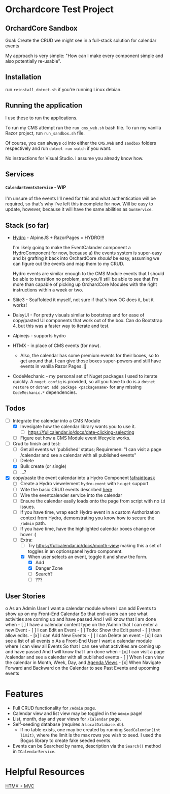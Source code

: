 # Orchardcore Test Project

## OrchardCore Sandbox

Goal: Create the CRUD we might see in a full-stack solution for calendar events

My approach is very simple: "How can I make every component simple and also potentially re-usable".


## Installation

run `reinstall_dotnet.sh` if you're running Linux debian.


## Running the application


I use these to run the applications.

To run my CMS attempt run the `run_cms_web.sh` bash file.
To run my vanilla Razor project, run `run_sandbox.sh` file.

Of course, you can always `cd` into either the `CMS.Web` and `sandbox` folders respectively and run `dotnet run watch` if you want.


No instructions for Visual Studio.  I assume you already know how.


## Services

#### `CalendarEventsService` - WIP

I'm unsure of the events I'll need for this and what authentication will be required, so that's why I've left this incomplete for now.  Will be easy to update, however, because it will have the same abilities as `GunService`.


## Stack (so far)

* [Hydro](usehydro.dev) - AlpineJS + RazorPages = HYDRO!!! 

   I'm likely going to make the EventCalander component a HydroComponent for now, because a) the events system is super-easy and b) grafting it back into OrchardCore *should* be easy, assuming we can figure out the events and map them to my CRUD.

   Hydro events are similar enough to the CMS Module events that I should be able to transition no problem, and you'll still be able to see that I'm more than capable of picking up OrchardCore Modules with the right instructions within a week or two.

* Slite3 - Scaffolded it myself, not sure if that's how OC does it, but it works!
* DaisyUI - For pretty visuals similar to bootstrap and for ease of copy/pasted UI components that work out of the box.  Can do Bootstrap 4, but this was a faster way to iterate and test.
* Alpinejs - supports hydro
* HTMX - in place of CMS events (for now).
  * Also, the calendar has some premium events for their boxes, so to get around that, I can give those boxes super-powers and still have events in vanilla Razor Pages.  🎉
* CodeMechanic  - my personal set of Nuget packages I used to iterate quickly.  A `nuget.config` is provided, so all you have to do is a `dotnet restore` or `dotnet add package <packagename>` for any missing `CodeMechanic.*` dependencies.

## Todos

- [ ] Integrate the calendar into a CMS Module
  - [x] Invesigate how the calendar library wants you to use it.
    - [ ] https://fullcalendar.io/docs/date-clicking-selecting
  - [ ] Figure out how a CMS Module event lifecycle works.
- [ ] Crud to finish and test:
  - [ ] Get all events w/ 'published' status; Requiremen: "I can visit a page /calendar and see a calendar with all published events"
  - [ ] Delete
  - [x] Bulk create (or single)
  - [ ] ...?
- [x] copy/paste the event calendar into a Hydro Component [!afraidtoask]()
  - [ ] Create a Hydro viewelement `hydro-event` with `hx-get` support
  - [ ] Wite the basic CRUD events described [here](https://docs.google.com/document/d/1JIHROJFNqIXdeoulxHi9pbp4Nphp2BuzLGBeGz-kyMo/edit)
  - [ ] Wire the eventcalender service into the calendar
  - [ ] Ensure the calendar easily loads onto the page from script with no `id` issues.
  - [ ] If you have time, wrap each Hydro event in a custom Authorization context from Hydro, demonstrating you know how to secure the `/admin` path.
  - [ ] If you have time, have the highlighted calendar boxes change on hover :)
  - [ ] Extra:
    - [ ] Try https://fullcalendar.io/docs/month-view making this a set of toggles in an optionspanel hydro component.
    - [x] When user selects an event, toggle it and show the form.
      - [x] Add
      - [x] Danger Zone
      - [ ] Search?
      - [ ] ???
  
## User Stories 
o As an Admin User 
    I want a calendar module where I can add Events to show up on my Front-End Calendar So that end-users can see what activities are coming up and have passed 
    And I will know that I am done when 
    - [ ] I have a calendar content type on the /Admin that I can enter a new Event 
    - [ ] I can Edit an Event 
      - [ ] Todo: Show the Edit panel
      - [ ] then allow edits.
    - [x] I can Add New Events 
    - [ ] I can Delete an event 
    - [x] I can see a list of all events 
o As a Front-End User 
    I want a calendar module where I can view all Events 
    So that I can see what activities are coming up and have passed 
    And I will know that I am done when 
    - [x] I can visit a page /calendar and see a calendar with all published events
    - [ ] When I can view the calendar in Month, Week, Day, and [Agenda Views](https://fullcalendar.io/docs/v3/agenda-view) 
    - [x] When Navigate Forward and Backward on the Calendar to see Past Events and  upcoming events 


# Features

* Full CRUD functionality for `/Admin` page.
* Calendar view and list view may be toggled in the `Admin` page!
* List, month, day and year views for `/Calendar` page.
* Self-seeding database (requires a `LocalDatabase.db`).  
  * If no table exists, one may be created by running `SeedCalendar(int limit)`, where the limit is the max rows you wish to seed.  I used the Bogus library to create fake seeded events.
* Events can be Searched by name, description via the `Search()` method in `ICalendarService`.


# Helpful Resources

[HTMX + MVC](https://khalidabuhakmeh.com/htmx-with-aspnet-core)
